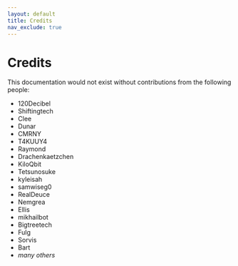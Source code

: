 ```yaml
---
layout: default
title: Credits
nav_exclude: true
---
```


# Credits

This documentation would not exist without contributions from the following people:

* 120Decibel
* Shiftingtech
* Clee
* Dunar
* CMRNY
* T4KUUY4
* Raymond
* Drachenkaetzchen
* KiloQbit
* Tetsunosuke
* kyleisah
* samwiseg0
* RealDeuce
* Nemgrea
* Ellis
* mikhailbot
* Bigtreetech
* Fulg
* Sorvis
* Bart
* _many others_
